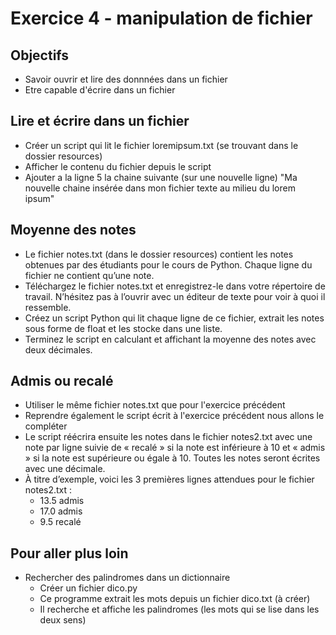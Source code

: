 # Exercice 4 - manipulation de fichier

## Objectifs 
* Savoir ouvrir et lire des donnnées dans un fichier
* Etre capable d'écrire dans un fichier

## Lire et écrire dans un fichier

* Créer un script qui lit le fichier loremipsum.txt (se trouvant dans le dossier resources)
* Afficher le contenu du fichier depuis le script
* Ajouter a la ligne 5 la chaine suivante (sur une nouvelle ligne) "Ma nouvelle chaine insérée dans mon fichier texte au milieu du lorem ipsum"

## Moyenne des notes

* Le fichier notes.txt (dans le dossier resources) contient les notes obtenues par des étudiants pour le cours de Python. Chaque ligne du fichier ne
contient qu’une note.
* Téléchargez le fichier notes.txt et enregistrez-le dans votre répertoire de travail. N’hésitez pas à l’ouvrir avec un éditeur de texte pour voir à quoi il ressemble.
* Créez un script Python qui lit chaque ligne de ce fichier, extrait les notes sous forme de float et les stocke dans une liste.
* Terminez le script en calculant et affichant la moyenne des notes avec deux décimales.


## Admis ou recalé

* Utiliser le même fichier notes.txt que pour l'exercice précédent
* Reprendre également le script écrit à l'exercice précédent nous allons le compléter
* Le script réécrira ensuite les notes dans le fichier notes2.txt avec une note par ligne suivie de « recalé » si la note est
inférieure à 10 et « admis » si la note est supérieure ou égale à 10. Toutes les notes seront écrites avec une décimale.
*  À titre d’exemple, voici les 3 premières lignes attendues pour le fichier notes2.txt :
    * 13.5 admis
    * 17.0 admis
    * 9.5 recalé

## Pour aller plus loin 

* Rechercher des palindromes dans un dictionnaire
    * Créer un fichier dico.py
    * Ce programme extrait les mots depuis un fichier dico.txt (à créer)
    * Il recherche et affiche les palindromes (les mots qui se lise dans les deux sens)